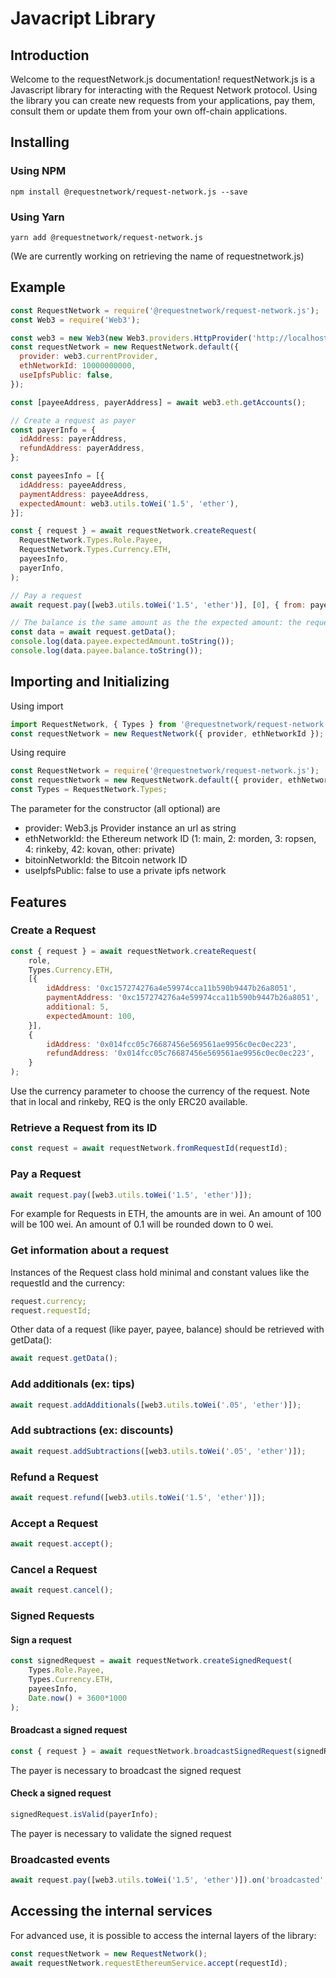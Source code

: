 # Javacript Library

## Introduction

Welcome to the requestNetwork.js documentation! requestNetwork.js is a Javascript library for interacting with the Request Network protocol. Using the library you can create new requests from your applications, pay them, consult them or update them from your own off-chain applications.

## Installing

### Using NPM

`npm install @requestnetwork/request-network.js --save`

### Using Yarn

`yarn add @requestnetwork/request-network.js`

\(We are currently working on retrieving the name of requestnetwork.js\)

## Example

```javascript
const RequestNetwork = require('@requestnetwork/request-network.js');
const Web3 = require('Web3');

const web3 = new Web3(new Web3.providers.HttpProvider('http://localhost:8545'));
const requestNetwork = new RequestNetwork.default({
  provider: web3.currentProvider,
  ethNetworkId: 10000000000,
  useIpfsPublic: false,
});

const [payeeAddress, payerAddress] = await web3.eth.getAccounts();

// Create a request as payer
const payerInfo = {
  idAddress: payerAddress,
  refundAddress: payerAddress,
};

const payeesInfo = [{
  idAddress: payeeAddress,
  paymentAddress: payeeAddress,
  expectedAmount: web3.utils.toWei('1.5', 'ether'),
}];

const { request } = await requestNetwork.createRequest(
  RequestNetwork.Types.Role.Payee,
  RequestNetwork.Types.Currency.ETH,
  payeesInfo,
  payerInfo,
);

// Pay a request
await request.pay([web3.utils.toWei('1.5', 'ether')], [0], { from: payerAddress });

// The balance is the same amount as the the expected amount: the request is paid
const data = await request.getData();
console.log(data.payee.expectedAmount.toString());
console.log(data.payee.balance.toString());
```

## Importing and Initializing

Using import

```javascript
import RequestNetwork, { Types } from '@requestnetwork/request-network.js';
const requestNetwork = new RequestNetwork({ provider, ethNetworkId });
```

Using require

```javascript
const RequestNetwork = require('@requestnetwork/request-network.js');
const requestNetwork = new RequestNetwork.default({ provider, ethNetworkId });
const Types = RequestNetwork.Types;
```

The parameter for the constructor \(all optional\) are

* provider: Web3.js Provider instance an url as string
* ethNetworkId: the Ethereum network ID \(1: main, 2: morden, 3: ropsen, 4: rinkeby, 42: kovan, other: private\)
* bitoinNetworkId: the Bitcoin network ID
* useIpfsPublic: false to use a private ipfs network

## Features

### Create a Request

```javascript
const { request } = await requestNetwork.createRequest(
    role,
    Types.Currency.ETH,
    [{
        idAddress: '0xc157274276a4e59974cca11b590b9447b26a8051',
        paymentAddress: '0xc157274276a4e59974cca11b590b9447b26a8051',
        additional: 5,
        expectedAmount: 100,
    }],
    {
        idAddress: '0x014fcc05c76687456e569561ae9956c0ec0ec223',
        refundAddress: '0x014fcc05c76687456e569561ae9956c0ec0ec223',
    }
);
```

Use the currency parameter to choose the currency of the request. Note that in local and rinkeby, REQ is the only ERC20 available.

### Retrieve a Request from its ID

```javascript
const request = await requestNetwork.fromRequestId(requestId);
```

### Pay a Request

```javascript
await request.pay([web3.utils.toWei('1.5', 'ether')]);
```

For example for Requests in ETH, the amounts are in wei. An amount of 100 will be 100 wei. An amount of 0.1 will be rounded down to 0 wei.

### Get information about a request

Instances of the Request class hold minimal and constant values like the requestId and the currency:

```javascript
request.currency;
request.requestId;
```

Other data of a request \(like payer, payee, balance\) should be retrieved with getData\(\):

```javascript
await request.getData();
```

### Add additionals \(ex: tips\)

```javascript
await request.addAdditionals([web3.utils.toWei('.05', 'ether')]);
```

### Add subtractions \(ex: discounts\)

```javascript
await request.addSubtractions([web3.utils.toWei('.05', 'ether')]);
```

### Refund a Request

```javascript
await request.refund([web3.utils.toWei('1.5', 'ether')]);
```

### Accept a Request

```javascript
await request.accept();
```

### Cancel a Request

```javascript
await request.cancel();
```

### Signed Requests

#### Sign a request

```javascript
const signedRequest = await requestNetwork.createSignedRequest(
    Types.Role.Payee,
    Types.Currency.ETH,
    payeesInfo,
    Date.now() + 3600*1000
);
```

#### Broadcast a signed request

```javascript
const { request } = await requestNetwork.broadcastSignedRequest(signedRequest, payerInfo);
```

The payer is necessary to broadcast the signed request

#### Check a signed request

```javascript
signedRequest.isValid(payerInfo);
```

The payer is necessary to validate the signed request

### Broadcasted events

```javascript
await request.pay([web3.utils.toWei('1.5', 'ether')]).on('broadcasted', () => {});
```

## Accessing the internal services

For advanced use, it is possible to access the internal layers of the library:

```javascript
const requestNetwork = new RequestNetwork();
await requestNetwork.requestEthereumService.accept(requestId);
```

